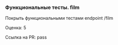 ### Функциональные тесты. film

Покрыть функциональными тестами endpoint /film

Оценка: 5

Ссылка на PR: pass
